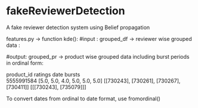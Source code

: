 # fakeReviewerDetection
A fake reviewer detection system using Belief propagation


features.py -> function kde():
  #input : grouped_df -> reviewer wise grouped data :

  #output: grouped_pr -> product wise grouped data including burst periods in ordinal form:
  
  product_id   ratings                        date                                        bursts                    
  5555991584  [5.0, 5.0, 4.0, 5.0, 5.0, 5.0]  [[730243], [730261], [730267], [730411]]    [[[730243], [735079]]] 



To convert dates from ordinal to date format, use fromordinal() 
  
